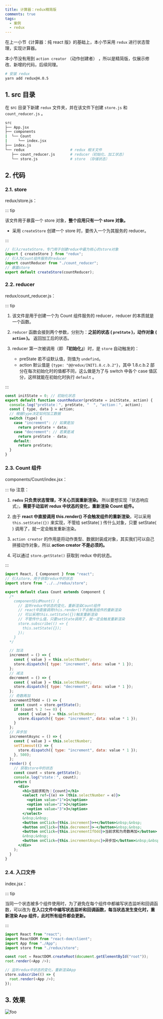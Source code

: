 ```yaml
---
title: 计算器：redux精简版
comments: true
tags:
  - 案例
  - redux
---
```


在上一小节《计算器：纯 react 版》的基础上，本小节采用 `redux` 进行状态管理，实现计算器。

本小节没有用到 `action creator` （动作创建者） ，所以是精简版，仅展示修改、新增的代码，后续同理。

```sh
# 安装 redux
yarn add redux@4.0.5
```

## 1. src 目录

在 src 目录下新建 `redux` 文件夹，并在该文件下创建 `store.js` 和 `count_reducer.js` 。

```sh
src
├── App.jsx
├── components
|  └── Count
|     └── index.jsx
├── index.js
└── redux                     # redux 相关文件
   ├── count_reducer.js       # reducer（初始化、加工状态）
   └── store.js               # store （存储状态）
```

## 2. 代码

### 2.1. store

redux/store.js：

::: tip

该文件用于暴露一个 store 对象，**整个应用只有一个 store 对象。**

- 采用 `createStore` 创建一个 store 时，要传入一个为其服务的 reducer。

:::

```js
// 引入createStore，专门用于创建redux中最为核心的store对象
import { createStore } from "redux";
// 引入为Count组件服务的reducer
import countReducer from "./count_reducer";
// 暴露store
export default createStore(countReducer);
```

### 2.2. reducer

redux/count_reducer.js：

::: tip

1. 该文件是用于创建一个为 Count 组件服务的 reducer，reducer 的本质就是一个函数。
2. `reducer` 函数会接到两个参数，分别为：**之前的状态 ( `preState` )，动作对象 ( `action` )。** 返回加工后的状态。

3. reducer 第一次被调用（即 **『初始化』**）时，是 `store` 自动触发的：
   - preState 若不设默认值，则值为 `undefind`。
   - action 默认值是 `{type: "@@redux/INIT1.8.c.b.2"}`，其中 1.8.c.b.2 部分在每次初始化时的值都不同，这么做是为了与 switch 中各个 case 值区分，这样就能在初始化时执行 `default` 。

:::

```js
const initState = 0; // 初始化状态
export default function countReducer(preState = initState, action) {
  console.log("preState：", preState, "  ", "action：", action);
  const { type, data } = action;
  // 根据type决定如何加工数据
  switch (type) {
    case "increment": // 如果是加
      return preState + data;
    case "decrement": // 若果是减
      return preState - data;
    default:
      return preState;
  }
}
```

### 2.3. Count 组件

components/Count/index.jsx：

::: tip 注意：

1. **`redxu` 只负责状态管理，不关心页面重新渲染。** 所以要想实现『状态响应式』，**需要手动监听 redux 中状态的变化，重新渲染 Count 组件。**

2. 由于 **react 中直接调用 this.render() 不会触发组件的重新渲染**，可以采用 `this.setState({})` 来实现，不管给 setState( ) 传什么对象，只要 setState( ) 调用了，就一定会触发重新渲染。

3. `action creator` 的作用是将动作类型、数据封装成对象，其实我们可以自己拼接动作对象，所以 **action creator 不是必须的。**

4. 可以通过 `store.getState()` 获取到 redux 中的状态。

:::

```jsx
import React, { Component } from "react";
// 引入store，用于获取redux中的状态
import store from "../../redux/store";

export default class Count extends Component {
  /*
    componentDidMount() {
      // 监听redux中状态的变化，重新渲染Count组件
      // react中直接调用this.render()不会触发组件的重新渲染
      // 可以采用this.setState({})触发重新渲染
      // 不管传什么值，只要setState调用了，就一定会触发重新渲染
      store.subscribe(() => {
        this.setState({});
      });
    }
  */

  // 加法
  increment = () => {
    const { value } = this.selectNumber;
    store.dispatch({ type: "increment", data: value * 1 });
  };
  // 减法
  decrement = () => {
    const { value } = this.selectNumber;
    store.dispatch({ type: "decrement", data: value * 1 });
  };
  // 奇数再加
  incrementIfOdd = () => {
    const count = store.getState();
    if (count % 2 !== 0) {
      const { value } = this.selectNumber;
      store.dispatch({ type: "increment", data: value * 1 });
    }
  };
  // 异步加
  incrementAsync = () => {
    const { value } = this.selectNumber;
    setTimeout(() => {
      store.dispatch({ type: "increment", data: value * 1 });
    }, 500);
  };
  render() {
    // 获取store中的状态
    const count = store.getState();
    console.log("state：", count);
    return (
      <div>
        <h1>当前求和为：{count}</h1>
        <select ref={(e) => (this.selectNumber = e)}>
          <option value="1">1</option>
          <option value="2">2</option>
          <option value="3">3</option>
        </select>
        &nbsp;&nbsp;
        <button onClick={this.increment}>+</button>&nbsp;&nbsp;
        <button onClick={this.decrement}>-</button>&nbsp;&nbsp;
        <button onClick={this.incrementIfOdd}>当前求和为奇数再加</button>
        &nbsp;&nbsp;
        <button onClick={this.incrementAsync}>异步加</button>&nbsp;&nbsp;
      </div>
    );
  }
}
```

### 2.4. 入口文件

index.jsx：

::: tip

当同一个状态被多个组件使用时，为了避免在每个组件中都编写状态监听和回调函数，可以改为 **在入口文件中编写状态监听和回调函数，每当状态发生变化时，重新渲染 App 组件，此时所有组件都会更新。**

:::

```js
import React from "react";
import ReactDOM from "react-dom/client";
import App from "./App";
import store from "./redux/store";

const root = ReactDOM.createRoot(document.getElementById("root"));
root.render(<App />);

// 监听redux中状态的变化，重新渲染App
store.subscribe(() => {
  root.render(<App />);
});
```

## 3. 效果

<img class="zoomable" :src="$withBase('/images/screenshot/react/7/4/1.gif')" alt="foo">
